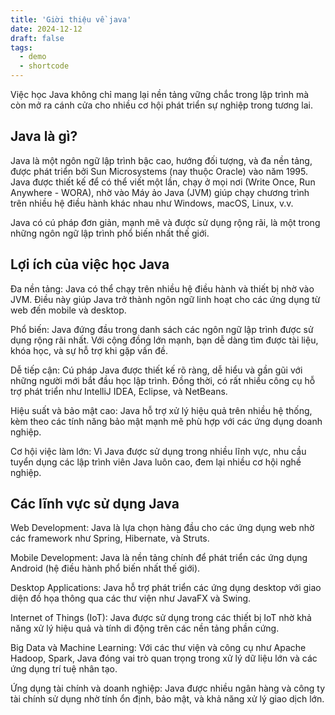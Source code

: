 ```yaml
---
title: 'Giời thiệu về java'
date: 2024-12-12
draft: false
tags:
  - demo
  - shortcode
---
```


Việc học Java không chỉ mang lại nền tảng vững chắc trong lập trình mà còn mở ra cánh cửa cho nhiều cơ hội phát triển sự nghiệp trong tương lai.
## Java là gì?

Java là một ngôn ngữ lập trình bậc cao, hướng đối tượng, và đa nền tảng, được phát triển bởi Sun Microsystems (nay thuộc Oracle) vào năm 1995. Java được thiết kế để có thể viết một lần, chạy ở mọi nơi (Write Once, Run Anywhere - WORA), nhờ vào Máy ảo Java (JVM) giúp chạy chương trình trên nhiều hệ điều hành khác nhau như Windows, macOS, Linux, v.v.

Java có cú pháp đơn giản, mạnh mẽ và được sử dụng rộng rãi, là một trong những ngôn ngữ lập trình phổ biến nhất thế giới.

## Lợi ích của việc học Java

Đa nền tảng: Java có thể chạy trên nhiều hệ điều hành và thiết bị nhờ vào JVM. Điều này giúp Java trở thành ngôn ngữ linh hoạt cho các ứng dụng từ web đến mobile và desktop.

Phổ biến: Java đứng đầu trong danh sách các ngôn ngữ lập trình được sử dụng rộng rãi nhất. Với cộng đồng lớn mạnh, bạn dễ dàng tìm được tài liệu, khóa học, và sự hỗ trợ khi gặp vấn đề.

Dễ tiếp cận: Cú pháp Java được thiết kế rõ ràng, dễ hiểu và gần gũi với những người mới bắt đầu học lập trình. Đồng thời, có rất nhiều công cụ hỗ trợ phát triển như IntelliJ IDEA, Eclipse, và NetBeans.

Hiệu suất và bảo mật cao: Java hỗ trợ xử lý hiệu quả trên nhiều hệ thống, kèm theo các tính năng bảo mật mạnh mẽ phù hợp với các ứng dụng doanh nghiệp.

Cơ hội việc làm lớn: Vì Java được sử dụng trong nhiều lĩnh vực, nhu cầu tuyển dụng các lập trình viên Java luôn cao, đem lại nhiều cơ hội nghề nghiệp.


## Các lĩnh vực sử dụng Java

Web Development: Java là lựa chọn hàng đầu cho các ứng dụng web nhờ các framework như Spring, Hibernate, và Struts.

Mobile Development: Java là nền tảng chính để phát triển các ứng dụng Android (hệ điều hành phổ biến nhất thế giới).

Desktop Applications: Java hỗ trợ phát triển các ứng dụng desktop với giao diện đồ họa thông qua các thư viện như JavaFX và Swing.

Internet of Things (IoT): Java được sử dụng trong các thiết bị IoT nhờ khả năng xử lý hiệu quả và tính di động trên các nền tảng phần cứng.

Big Data và Machine Learning: Với các thư viện và công cụ như Apache Hadoop, Spark, Java đóng vai trò quan trọng trong xử lý dữ liệu lớn và các ứng dụng trí tuệ nhân tạo.

Ứng dụng tài chính và doanh nghiệp: Java được nhiều ngân hàng và công ty tài chính sử dụng nhờ tính ổn định, bảo mật, và khả năng xử lý giao dịch lớn.
